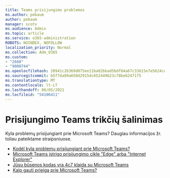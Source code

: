 ```yaml
---
title: Teams prisijungimo problemos
ms.author: pebaum
author: pebaum
manager: scotv
ms.audience: Admin
ms.topic: article
ms.service: o365-administration
ROBOTS: NOINDEX, NOFOLLOW
localization_priority: Normal
ms.collection: Adm_O365
ms.custom:
- "2688"
- "9000744"
ms.openlocfilehash: 20941c2b369d075ee11ba02bbad5bdf84a67c33615e7e5624ce790bb04cb808c
ms.sourcegitcommit: b5f7da89a650d2915dc652449623c78be6247175
ms.translationtype: MT
ms.contentlocale: lt-LT
ms.lasthandoff: 08/05/2021
ms.locfileid: "54106411"
---
```

# <a name="troubleshooting-teams-sign-in"></a>Prisijungimo Teams trikčių šalinimas 

Kyla problemų prisijungiant prie Microsoft Teams? Daugiau informacijos žr. toliau pateiktame straipsniuose.

- [Kodėl kyla problemų prisijungiant prie Microsoft Teams?](https://support.office.com/article/a02f683b-61a3-4008-9447-ee60c5593b0f)
- [Microsoft Teams įstrigo prisijungimo cikle "Edge" arba "Internet Explorer"](https://docs.microsoft.com/microsoftteams/troubleshoot/teams-sign-in/sign-in-loop)
- [Jūsų būsenos kodas yra 4c7 klaida su Microsoft Teams](https://support.microsoft.com/help/4041047/modern-authentication-failed-here-status-code-is-4c7-when-signing-in-t)
- [Kaip gauti prieigą prie Microsoft Teams?](https://support.office.com/article/how-do-i-get-access-to-microsoft-teams-fc7f1634-abd3-4f26-a597-9df16e4ca65b)